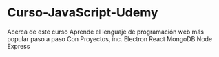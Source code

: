 # Curso-JavaScript-Udemy
Acerca de este curso Aprende el lenguaje de programación web más popular paso a paso Con Proyectos, inc. Electron React MongoDB Node Express
